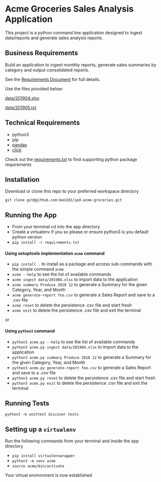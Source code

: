 # Acme Groceries Sales Analysis Application
This project is a python command line application designed to ingest data/reports and generate sales analysis reports.

## Business Requirements
Build an application to ingest monthly reports, generate sales summaries by category and output consolidated reports.

See the [Requirements Document](description.pdf) for full details.

Use the files provided below:

[data/201904.xlsx](https://github.com/ben2d2/ipd-acme-groceries/blob/master/data/201904.xlsx)

[data/201905.txt](https://github.com/ben2d2/ipd-acme-groceries/blob/master/data/201905.txt)

## Technical Requirements
- python3
- pip
- [pandas](https://pandas.pydata.org/)
- [click](https://click.palletsprojects.com/en/7.x/)

Check out the [requirements.txt](requirements.txt) to find supporting python package requirements

## Installation
Download or clone this repo to your preferred workspace directory

`git clone git@github.com:ben2d2/ipd-acme-groceries.git`

## Running the App
- From your terminal cd into the app directory
- Create a virtualenv if you so please or ensure python3 is you default python version
- `pip install -r requirements.txt`

#### Using setuptools implementation `acme` command
- `pip install .` to install as a package and access sub-commands with the simple command `acme`
- `acme --help` to see the list of available commands
- `acme ingest data/201904.xlsx` to import data to the application
- `acme summary Produce 2018 12` to generate a Summary for the given Category, Year, and Month
- `acme generate-report foo.csv` to generate a Sales Report and save to a .csv file
- `acme reset` to delete the persistence .csv file and start fresh
- `acme exit` to delete the persistence .csv file and exit the terminal

or

#### Using `python3` command
- `python3 acme.py --help` to see the list of available commands
- `python3 acme.py ingest data/201904.xlsx` to import data to the application
- `python3 acme.py summary Produce 2018 12` to generate a Summary for the given Category, Year, and Month
- `python3 acme.py generate-report foo.csv` to generate a Sales Report and save to a .csv file
- `python3 acme.py reset` to delete the persistence .csv file and start fresh
- `python3 acme.py exit` to delete the persistence .csv file and exit the terminal



## Running Tests
`python3 -m unittest discover tests`


## Setting up a `virtualenv`
Run the following commands from your terminal and inside the app directory
- `pip install virtualenvwrapper`
- `python3 -m venv acme`
- `source acme/bin/activate`

Your virtual environment is now established